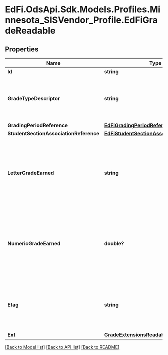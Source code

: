 # EdFi.OdsApi.Sdk.Models.Profiles.Minnesota_SISVendor_Profile.EdFiGradeReadable
## Properties

Name | Type | Description | Notes
------------ | ------------- | ------------- | -------------
**Id** | **string** |  | 
**GradeTypeDescriptor** | **string** | The type of grade reported (e.g., Exam, Final, Grading Period). | 
**GradingPeriodReference** | [**EdFiGradingPeriodReference**](EdFiGradingPeriodReference.md) |  | 
**StudentSectionAssociationReference** | [**EdFiStudentSectionAssociationReference**](EdFiStudentSectionAssociationReference.md) |  | 
**LetterGradeEarned** | **string** | A final or interim (grading period) indicator of student performance in a class as submitted by the instructor. | [optional] 
**NumericGradeEarned** | **double?** | A final or interim (grading period) indicator of student performance in a class as submitted by the instructor. | [optional] 
**Etag** | **string** | A unique system-generated value that identifies the version of the resource. | [optional] 
**Ext** | [**GradeExtensionsReadable**](GradeExtensionsReadable.md) |  | [optional] 

[[Back to Model list]](../README.md#documentation-for-models) [[Back to API list]](../README.md#documentation-for-api-endpoints) [[Back to README]](../README.md)

